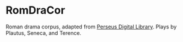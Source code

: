# RomDraCor
Roman drama corpus, adapted from
[Perseus Digital Library](http://www.perseus.tufts.edu/hopper/opensource/download).
Plays by Plautus, Seneca, and Terence.
